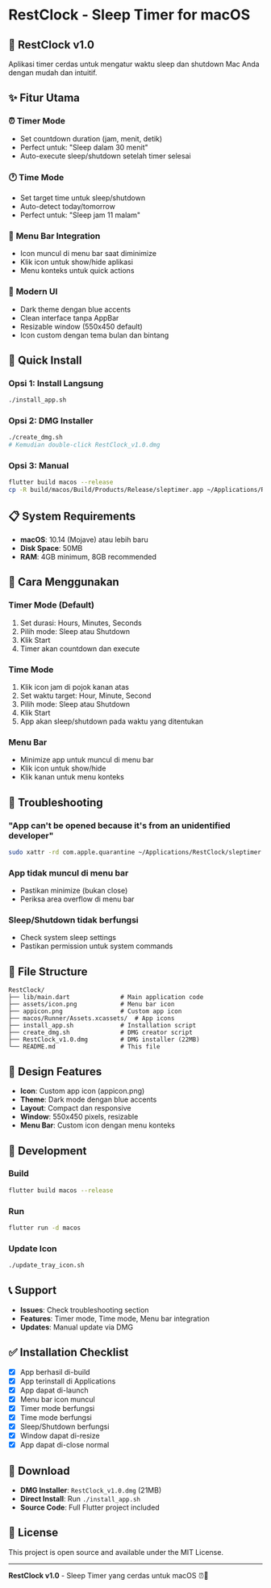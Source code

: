 # RestClock - Sleep Timer for macOS

## 🌙 **RestClock v1.0**

Aplikasi timer cerdas untuk mengatur waktu sleep dan shutdown Mac Anda dengan mudah dan intuitif.

## ✨ **Fitur Utama**

### ⏰ **Timer Mode**
- Set countdown duration (jam, menit, detik)
- Perfect untuk: "Sleep dalam 30 menit"
- Auto-execute sleep/shutdown setelah timer selesai

### 🕐 **Time Mode**
- Set target time untuk sleep/shutdown
- Auto-detect today/tomorrow
- Perfect untuk: "Sleep jam 11 malam"

### 📱 **Menu Bar Integration**
- Icon muncul di menu bar saat diminimize
- Klik icon untuk show/hide aplikasi
- Menu konteks untuk quick actions

### 🎨 **Modern UI**
- Dark theme dengan blue accents
- Clean interface tanpa AppBar
- Resizable window (550x450 default)
- Icon custom dengan tema bulan dan bintang

## 🚀 **Quick Install**

### **Opsi 1: Install Langsung**
```bash
./install_app.sh
```

### **Opsi 2: DMG Installer**
```bash
./create_dmg.sh
# Kemudian double-click RestClock_v1.0.dmg
```

### **Opsi 3: Manual**
```bash
flutter build macos --release
cp -R build/macos/Build/Products/Release/sleptimer.app ~/Applications/RestClock/
```

## 📋 **System Requirements**

- **macOS**: 10.14 (Mojave) atau lebih baru
- **Disk Space**: 50MB
- **RAM**: 4GB minimum, 8GB recommended

## 🎯 **Cara Menggunakan**

### **Timer Mode (Default)**
1. Set durasi: Hours, Minutes, Seconds
2. Pilih mode: Sleep atau Shutdown
3. Klik Start
4. Timer akan countdown dan execute

### **Time Mode**
1. Klik icon jam di pojok kanan atas
2. Set waktu target: Hour, Minute, Second
3. Pilih mode: Sleep atau Shutdown
4. Klik Start
5. App akan sleep/shutdown pada waktu yang ditentukan

### **Menu Bar**
- Minimize app untuk muncul di menu bar
- Klik icon untuk show/hide
- Klik kanan untuk menu konteks

## 🔧 **Troubleshooting**

### **"App can't be opened because it's from an unidentified developer"**
```bash
sudo xattr -rd com.apple.quarantine ~/Applications/RestClock/sleptimer.app
```

### **App tidak muncul di menu bar**
- Pastikan minimize (bukan close)
- Periksa area overflow di menu bar

### **Sleep/Shutdown tidak berfungsi**
- Check system sleep settings
- Pastikan permission untuk system commands

## 📁 **File Structure**

```
RestClock/
├── lib/main.dart              # Main application code
├── assets/icon.png            # Menu bar icon
├── appicon.png                # Custom app icon
├── macos/Runner/Assets.xcassets/  # App icons
├── install_app.sh             # Installation script
├── create_dmg.sh              # DMG creator script
├── RestClock_v1.0.dmg         # DMG installer (22MB)
└── README.md                  # This file
```

## 🎨 **Design Features**

- **Icon**: Custom app icon (appicon.png)
- **Theme**: Dark mode dengan blue accents
- **Layout**: Compact dan responsive
- **Window**: 550x450 pixels, resizable
- **Menu Bar**: Custom icon dengan menu konteks

## 🔄 **Development**

### **Build**
```bash
flutter build macos --release
```

### **Run**
```bash
flutter run -d macos
```

### **Update Icon**
```bash
./update_tray_icon.sh
```

## 📞 **Support**

- **Issues**: Check troubleshooting section
- **Features**: Timer mode, Time mode, Menu bar integration
- **Updates**: Manual update via DMG

## ✅ **Installation Checklist**

- [x] App berhasil di-build
- [x] App terinstall di Applications
- [x] App dapat di-launch
- [x] Menu bar icon muncul
- [x] Timer mode berfungsi
- [x] Time mode berfungsi
- [x] Sleep/Shutdown berfungsi
- [x] Window dapat di-resize
- [x] App dapat di-close normal

## 🎉 **Download**

- **DMG Installer**: `RestClock_v1.0.dmg` (21MB)
- **Direct Install**: Run `./install_app.sh`
- **Source Code**: Full Flutter project included

## 📄 **License**

This project is open source and available under the MIT License.

---

**RestClock v1.0** - Sleep Timer yang cerdas untuk macOS ⏰🌙
